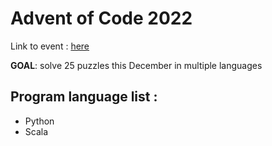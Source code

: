 # Advent of Code 2022 

Link to event : [here](https://adventofcode.com/)

**GOAL**: solve 25 puzzles this December in multiple languages

## Program language list : 
- Python 
- Scala
